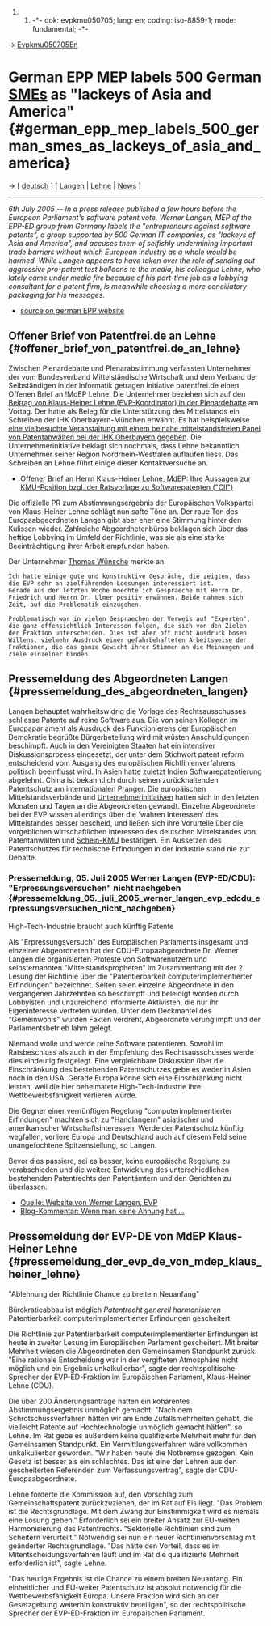 1.  1.  -\*- dok: evpkmu050705; lang: en; coding: iso-8859-1; mode:
        fundamental; -\*-

-\> [Evpkmu050705En](Evpkmu050705En "wikilink")

# German EPP MEP labels 500 German [SMEs](SMEs "wikilink") as \"lackeys of Asia and America\" {#german_epp_mep_labels_500_german_smes_as_lackeys_of_asia_and_america}

-\> \[ [ deutsch](Evpkmu050705De "wikilink") \] \[ [
Langen](WernerLangenDe "wikilink") \| [
Lehne](KlausHeinerLehneEn "wikilink") \| [
News](SwpatcninoEn "wikilink") \]

------------------------------------------------------------------------

*6th July 2005 \-- In a press release published a few hours before the
European Parliament\'s software patent vote, Werner Langen, MEP of the
EPP-ED group from Germany labels the \"entrepreneurs against software
patents\", a group supported by 500 German IT companies, as \"lackeys of
Asia and America\", and accuses them of selfishly undermining important
trade barriers without which European industry as a whole would be
harmed. While Langen appears to have taken over the role of sending out
aggressive pro-patent test balloons to the media, his colleague Lehne,
who lately came under media fire because of his part-time job as a
lobbying consultant for a patent firm, is meanwhile choosing a more
conciliatory packaging for his messages.*

-   [source on german EPP
    website](http://cdu-csu-ep.de/presse/presse-2005/pm07/pm050705-4.htm "wikilink")

## Offener Brief von Patentfrei.de an Lehne {#offener_brief_von_patentfrei.de_an_lehne}

Zwischen Plenardebatte und Plenarabstimmung verfassten Unternehmer der
vom Bundesverband Mittelständische Wirtschaft und dem Verband der
Selbständigen in der Informatik getragen Initiative patentfrei.de einen
Offenen Brief an !MdEP Lehne. Die Unternehmer beziehen sich auf den [
Beitrag von Klaus-Heiner Lehne (EVP-Koordinator) in der
Plenardebatte](ParlTranscript050704De "wikilink") am Vortag. Der hatte
als Beleg für die Unterstützung des Mittelstands ein Schreiben der IHK
Oberbayern-München erwähnt. Es hat beispielsweise [eine vielbesuchte
Veranstaltung mit einem beinahe mittelstandsfreien Panel von
Patentanwälten bei der IHK Oberbayern
gegeben](http://lists.ffii.org/pipermail/swpat/2005-March/008758.html "wikilink").
Die Unternehmerinitiative beklagt sich nochmals, dass Lehne bekanntlich
Unternehmer seiner Region Nordrhein-Westfalen auflaufen liess. Das
Schreiben an Lehne führt einige dieser Kontaktversuche an.

-   [Offener Brief an Herrn Klaus-Heiner Lehne, MdEP: Ihre Aussagen zur
    KMU-Position bzgl. der Ratsvorlage zu Softwarepatenten
    (\"CII\")](http://www.bw-gegen-softwarepatente.de/docs/2005_07_06_OffenerBriefAnHerrnLehne.pdf "wikilink")

Die offizielle PR zum Abstimmungsergebnis der Europäischen Volkspartei
von Klaus-Heiner Lehne schlägt nun safte Töne an. Der raue Ton des
Europaabgeordneten Langen gibt aber eher eine Stimmung hinter den
Kulissen wieder. Zahlreiche Abgeordnetenbüros beklagen sich über das
heftige Lobbying im Umfeld der Richtlinie, was sie als eine starke
Beeinträchtigung ihrer Arbeit empfunden haben.

Der Unternehmer [Thomas
Wünsche](http://www.wirtschaftliche-mehrheit.de/testimony/wuensche/ "wikilink")
merkte an:

`Ich hatte einige gute und konstruktive Gespräche, die zeigten, dass `\
`die EVP sehr an zielführenden Loesungen interessiert ist. `\
`Gerade aus der letzten Woche moechte ich Gespraeche mit Herrn Dr. `\
`Friedrich und Herrn Dr. Ulmer positiv erwähnen. Beide nahmen sich `\
`Zeit, auf die Problematik einzugehen.`

`Problematisch war in vielen Gespraechen der Verweis auf "Experten", `\
`die ganz offensichtlich Interessen folgen, die sich von den Zielen `\
`der Fraktion unterscheiden. Dies ist aber oft nicht Ausdruck bösen `\
`Willens, vielmehr Ausdruck einer gefahrbehafteten Arbeitsweise der `\
`Fraktionen, die das ganze Gewicht ihrer Stimmen an die Meinungen und `\
`Ziele einzelner binden.`

## Pressemeldung des Abgeordneten Langen {#pressemeldung_des_abgeordneten_langen}

Langen behauptet wahrheitswidrig die Vorlage des Rechtsausschusses
schliesse Patente auf reine Software aus. Die von seinen Kollegen im
Europaparlament als Ausdruck des Funktionierens der Europäischen
Demokratie begrüßte Bürgerbeteilung wird mit wüsten Anschuldigungen
beschimpft. Auch in den Vereinigten Staaten hat ein intensiver
Diskussionsprozess eingesetzt, der unter dem Stichwort patent reform
entscheidend vom Ausgang des europäischen Richtlinienverfahrens
politisch beeinflusst wird. In Asien hatte zuletzt Indien
Softwarepatentierung abgelehnt. China ist bekanntlich durch seinen
zurückhaltenden Patentschutz am internationalen Pranger. Die
europäischen Mittelstandsverbände und
[Unternehmerinitiativen](http://www.patentfrei.de/ "wikilink") hatten
sich in den letzten Monaten und Tagen an die Abgeordneten gewandt.
Einzelne Abgeordnete bei der EVP wissen allerdings über die \'wahren
Interessen\' des Mittelstandes besser bescheid, und ließen sich ihre
Vorurteile über die vorgeblichen wirtschaftlichen Interessen des
deutschen Mittelstandes von Patentanwälten und [
Schein-KMU](SwpatAstroturf05En "wikilink") bestätigen. Ein Aussetzen des
Patentschutzes für technische Erfindungen in der Industrie stand nie zur
Debatte.

### Pressemeldung, 05. Juli 2005 Werner Langen (EVP-ED/CDU): \"Erpressungsversuchen\" nicht nachgeben {#pressemeldung_05._juli_2005_werner_langen_evp_edcdu_erpressungsversuchen_nicht_nachgeben}

High-Tech-Industrie braucht auch künftig Patente

Als \"Erpressungsversuch\" des Europäischen Parlaments insgesamt und
einzelner Abgeordneten hat der CDU-Europaabgeordnete Dr. Werner Langen
die organisierten Proteste von Softwarenutzern und selbsternannten
\"Mittelstandspropheten\" im Zusammenhang mit der 2. Lesung der
Richtlinie über die \"Patentierbarkeit computerimplementierter
Erfindungen\" bezeichnet. Selten seien einzelne Abgeordnete in den
vergangenen Jahrzehnten so beschimpft und beleidigt worden durch
Lobbyisten und unzureichend informierte Aktivisten, die nur ihr
Eigeninteresse vertreten würden. Unter dem Deckmantel des
\"Gemeinwohls\" würden Fakten verdreht, Abgeordnete verunglimpft und der
Parlamentsbetrieb lahm gelegt.

Niemand wolle und werde reine Software patentieren. Sowohl im
Ratsbeschluss als auch in der Empfehlung des Rechtsausschusses werde
dies eindeutig festgelegt. Eine vergleichbare Diskussion über die
Einschränkung des bestehenden Patentschutzes gebe es weder in Asien noch
in den USA. Gerade Europa könne sich eine Einschränkung nicht leisten,
weil die hier beheimatete High-Tech-Industrie ihre Wettbewerbsfähigkeit
verlieren würde.

Die Gegner einer vernünftigen Regelung \"computerimplementierter
Erfindungen\" machten sich zu \"Handlangern\" asiatischer und
amerikanischer Wirtschaftsinteressen. Werde der Patentschutz künftig
wegfallen, verliere Europa und Deutschland auch auf diesem Feld seine
unangefochtene Spitzenstellung, so Langen.

Bevor dies passiere, sei es besser, keine europäische Regelung zu
verabschieden und die weitere Entwicklung des unterschiedlichen
bestehenden Patentrechts den Patentämtern und den Gerichten zu
überlassen.

-   [Quelle: Website von Werner Langen,
    EVP](http://cdu-csu-ep.de/presse/presse-2005/pm07/pm050705-4.htm "wikilink")
-   [Blog-Kommentar: Wenn man keine Ahnung hat
    \...](http://unfrisiertes.blogspot.com/2005/07/wenn-man-keine-ahnung-hat.html "wikilink")

## Pressemeldung der EVP-DE von MdEP Klaus-Heiner Lehne {#pressemeldung_der_evp_de_von_mdep_klaus_heiner_lehne}

\"Ablehnung der Richtlinie Chance zu breitem Neuanfang\"

Bürokratieabbau ist möglich *Patentrecht generell harmonisieren*
Patentierbarkeit computerimplementierter Erfindungen gescheitert

Die Richtlinie zur Patentierbarkeit computerimplementierter Erfindungen
ist heute in zweiter Lesung im Europäischen Parlament gescheitert. Mit
breiter Mehrheit wiesen die Abgeordneten den Gemeinsamen Standpunkt
zurück. \"Eine rationale Entscheidung war in der vergifteten Atmosphäre
nicht möglich und ein Ergebnis unkalkulierbar\", sagte der
rechtspolitische Sprecher der EVP-ED-Fraktion im Europäischen Parlament,
Klaus-Heiner Lehne (CDU).

Die über 200 Änderungsanträge hätten ein kohärentes Abstimmungsergebnis
unmöglich gemacht. \"Nach dem Schrotschussverfahren hätten wir am Ende
Zufallsmehrheiten gehabt, die vielleicht Patente auf Hochtechnologie
unmöglich gemacht hätten\", so Lehne. Im Rat gebe es außerdem keine
qualifizierte Mehrheit mehr für den Gemeinsamen Standpunkt. Ein
Vermittlungsverfahren wäre vollkommen unkalkulierbar geworden. \"Wir
haben heute die Notbremse gezogen. Kein Gesetz ist besser als ein
schlechtes. Das ist eine der Lehren aus den gescheiterten Referenden zum
Verfassungsvertrag\", sagte der CDU-Europaabgeordnete.

Lehne forderte die Kommission auf, den Vorschlag zum Gemeinschaftspatent
zurückzuziehen, der im Rat auf Eis liegt. \"Das Problem ist die
Rechtsgrundlage. Mit dem Zwang zur Einstimmigkeit wird es niemals eine
Lösung geben.\" Erforderlich sei ein breiter Ansatz zur EU-weiten
Harmonisierung des Patentrechts. \"Sektorielle Richtlinien sind zum
Scheitern verurteilt.\" Notwendig sei nun ein neuer Richtlinienvorschlag
mit geänderter Rechtsgrundlage. \"Das hätte den Vorteil, dass es im
Mitentscheidungsverfahren läuft und im Rat die qualifizierte Mehrheit
erforderlich ist\", sagte Lehne.

\"Das heutige Ergebnis ist die Chance zu einem breiten Neuanfang. Ein
einheitlicher und EU-weiter Patentschutz ist absolut notwendig für die
Wettbewerbsfähigkeit Europa. Unsere Fraktion wird sich an der
Gesetzgebung weiterhin konstruktiv beteiligen\", so der rechtspolitische
Sprecher der EVP-ED-Fraktion im Europäischen Parlament.
